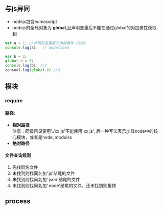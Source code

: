 ## 与js异同
- nodejs包含ecmascript
- nodejs的全局对象为 **global**,且声明变量后不能在通过global的对应属性获取到
```js
var a = 1; //声明的变量属于当前模块（文件）
console.log(a);  // undefined

var b = 2;
global.b = 3;
console.log(b); //2
consoel.log(global.b) //3
```

## 模块
### require
#### 路径:
- **相对路径**    
  注意：同级目录要用'./xx.js'不能使用'xx.js',
 后一种写法表示加载node中的核心模块，或者是node_modules
- **绝对路径**

#### 文件查询规则
1. 先找同名文件
2. 未找到则找同名加'.js'结尾的文件
3. 未找到则找同名加'.json'结尾的文件
4. 未找到则找同名加'.node'结尾的文件，还未找到则报错

## process

